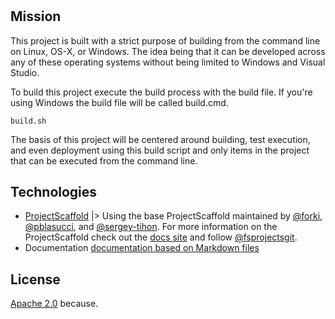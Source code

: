 # 


## Mission

This project is built with a strict purpose of building from the command line on Linux, OS-X, or Windows. The idea being that it can be developed across any of these operating systems without being limited to Windows and Visual Studio.

To build this project execute the build process with the build file. If you're using Windows the build file will be called build.cmd.

    build.sh

The basis of this project will be centered around building, test execution, and even deployment using this build script and only items in the project that can be executed from the command line.

## Technologies

 * [ProjectScaffold]() |> Using the base ProjectScaffold maintained by [@forki](https://github.com/forki), [@pblasucci](https://github.com/pblasucci), and [@sergey-tihon](https://github.com/sergey-tihon). For more information on the ProjectScaffold check out the [docs site](http://fsprojects.github.io/ProjectScaffold) and follow [@fsprojectsgit](https://github.com/fsprojectsgit).
 * Documentation [documentation based on Markdown files](http://fsprojects.github.io/ProjectScaffold/writing-docs.html)

## License

[Apache 2.0](LICENSE.txt) because.